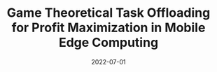 ---
title: "Game Theoretical Task Offloading for Profit Maximization in Mobile Edge Computing"
authors:
- Haojun Teng
- Zhetao Li
- Kun Cao
- Saiqin Long
- Song Guo
- Anfeng Liu

date: "2022-07-01"
doi: "10.1109/TMC.2022.3175218"

# Publication type.
# 1 = Conference paper; 2 = Journal article;
# 3 = Preprint Paper; 4 = Report; 5 = Book; 6 = Book section;
# 7 = Thesis; 8 = Patent
publication_types: ["2"]

# Publication name and optional abbreviated publication name.
publication: "*IEEE Transactions on Mobile Computing*"
publication_short: "TMC (CCF-A)"

# url_pdf: https://ieeexplore.ieee.org/abstract/document/9699396
# url_code: ''
# url_dataset: ''
# url_poster: ''
# url_project: ''
# url_slides: ''
# url_video: ''

---